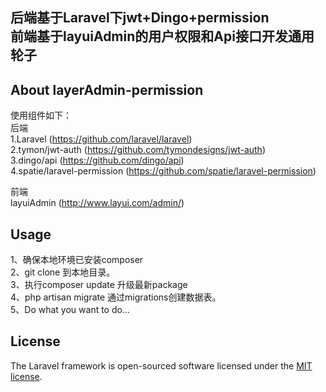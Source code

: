 <p align="center">
<h2>
后端基于Laravel下jwt+Dingo+permission <br>
前端基于layuiAdmin的用户权限和Api接口开发通用轮子
</h2>
</p>

## About layerAdmin-permission
使用组件如下： <br>
后端 <br>
1.Laravel (https://github.com/laravel/laravel) <br>
2.tymon/jwt-auth (https://github.com/tymondesigns/jwt-auth)  <br>
3.dingo/api (https://github.com/dingo/api) <br>
4.spatie/laravel-permission (https://github.com/spatie/laravel-permission) <br>

前端 <br>
layuiAdmin (http://www.layui.com/admin/)
## Usage
1、确保本地环境已安装composer<br>
2、git clone 到本地目录。<br>
3、执行composer update 升级最新package<br>
4、php artisan migrate 通过migrations创建数据表。<br>
5、Do what you want to do...
## License

The Laravel framework is open-sourced software licensed under the [MIT license](https://opensource.org/licenses/MIT).
